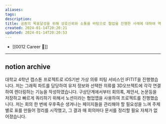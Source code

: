 ```yaml
---
aliases: 
tags: 
description:
title: 공동의 목표달성을 위해 상호신뢰와 소통을 바탕으로 협업을 진행한 사례에 대하여 역할과 기여 중심으로 소개해주세요
created: 2024-01-14T20:20:21
updated: 2024-01-14T20:20:53
---
```

- [[0012 Career 💼]]
---

## notion archive

대학교 4학년 캡스톤 프로젝트로 iOS기반 가상 의류 피팅 서비스인 IFITIT을 진행했습니다. 저는 그래픽 파트를 담당하여 유저 정보와 선택한 의류를 3D오브젝트에 각각 연결하여 렌더링하는 기능을 작성하였습니다. 구상단계에서부터 회의록, 제안서, 논문등을 저장하고 빠르게 쿼리하기 위해서 노션이라는 협업앱을 사용하여 프로젝트를 진행했습니다. 저는 회의 한 번에 우후죽순 생겨나는 페이지들을 관리해야 할 필요성을 느껴 주제별로 표를 만들어 정리를 시작했고, 그 결과 매 회의마다 문서를 정리할 필요 자체가 없어졌습니다.
